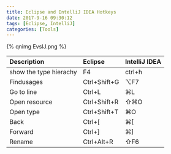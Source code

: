 ```yaml
---
title: Eclipse and IntelliJ IDEA Hotkeys
date: 2017-9-16 09:30:12
tags: [Eclipse, IntelliJ]
categories: [Tools] 
---
```


{% qnimg EvsIJ.png %}

|**Description**|**Eclipse**|**IntelliJ IDEA**|
|:-|:-|:-|
|show the type hierachy|F4|ctrl+h|
|Findusages|Ctrl+Shift+G|⌥F7|
|Go to line|Ctrl+L|⌘L|
|Open resource|Ctrl+Shift+R|⇧⌘O|
|Open type|Ctrl+Shift+T|⌘O|
|Back|Ctrl+[|⌘[|
|Forward|Ctrl+]|⌘]|
|Rename|Ctrl+Alt+R|⇧F6|